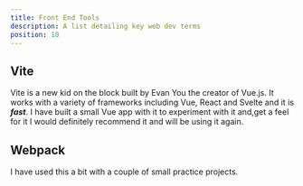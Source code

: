 ```yaml
---
title: Front End Tools
description: A list detailing key web dev terms
position: 10
---
```


## Vite

Vite is a new kid on the block built by Evan You the creator of Vue.js. It works with a variety of frameworks including Vue, React and Svelte and it is **_fast_**. I have built a small Vue app with it to experiment with it and,get a feel for it I would definitely recommend it and will be using it again.

## Webpack

I have used this a bit with a couple of small practice projects.
